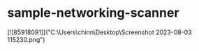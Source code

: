# sample-networking-scanner
[![85918091]]("C:\Users\chinn\Desktop\Screenshot 2023-08-03 115230.png")
